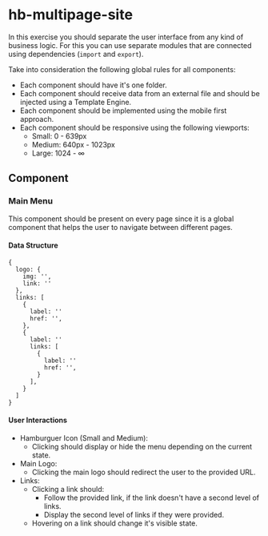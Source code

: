 # hb-multipage-site

In this exercise you should separate the user interface from any kind of business logic. For this you can use separate modules that are connected using dependencies (`import` and `export`).

Take into consideration the following global rules for all components:
- Each component should have it's one folder.
- Each component should receive data from an external file and should be injected using a Template Engine.
- Each component should be implemented using the mobile first approach.
- Each component should be responsive using the following viewports:
  - Small: 0 - 639px
  - Medium: 640px - 1023px
  - Large: 1024 - ∞

## Component

### Main Menu
This component should be present on every page since it is a global component that helps the user to navigate between different pages.

#### Data Structure
```
{
  logo: {
    img: '',
    link: ''
  },
  links: [
    {
      label: ''
      href: '',
    },
    {
      label: ''
      links: [
        {
          label: ''
          href: '',
        }
      ],
    }
  ]
}
```

#### User Interactions
- Hamburguer Icon (Small and Medium):
  - Clicking should display or hide the menu depending on the current state.
- Main Logo:
  - Clicking the main logo should redirect the user to the provided URL.
- Links:
  - Clicking a link should:
    - Follow the provided link, if the link doesn't have a second level of links.
    - Display the second level of links if they were provided.
  - Hovering on a link should change it's visible state.


